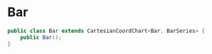 # Bar

```java
public class Bar extends CartesianCoordChart<Bar, BarSeries> {
    public Bar();
}
```
